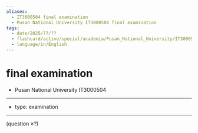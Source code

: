 ```yaml
---
aliases:
  - IT3000504 final examination
  - Pusan National University IT3000504 final examination
tags:
  - date/2025/??/??
  - flashcard/active/special/academia/Pusan_National_University/IT3000504/questions/final_examination
  - language/in/English
---
```


# final examination

- Pusan National University IT3000504

---

- type: examination

---

\(question ×?\)
